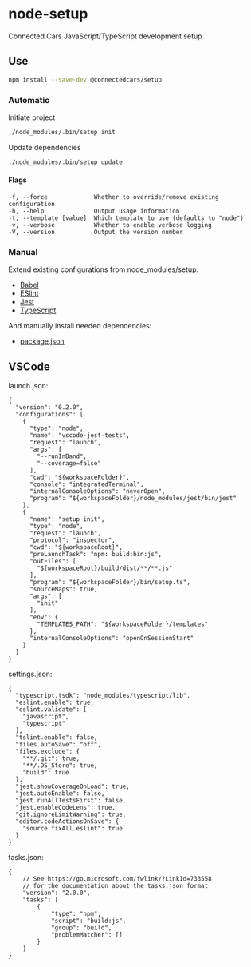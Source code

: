 # node-setup

Connected Cars JavaScript/TypeScript development setup

## Use

``` bash
npm install --save-dev @connectedcars/setup
```

### Automatic

Initiate project
``` bash
./node_modules/.bin/setup init
```

Update dependencies
``` bash
./node_modules/.bin/setup update
```

#### Flags

```
-f, --force             Whether to override/remove existing configuration
-h, --help              Output usage information
-t, --template [value]  Which template to use (defaults to "node")
-v, --verbose           Whether to enable verbose logging
-V, --version           Output the version number
```

### Manual

Extend existing configurations from node_modules/setup:

* [Babel](./template/.babelrc)
* [ESlint](./template/.eslintrc)
* [Jest](./template/jest.config.js)
* [TypeScript](./template/tsconfig.json)

And manually install needed dependencies:

* [package.json](./template/package.json)

## VSCode

launch.json:

``` json5
{
  "version": "0.2.0",
  "configurations": [
    {
      "type": "node",
      "name": "vscode-jest-tests",
      "request": "launch",
      "args": [
        "--runInBand",
        "--coverage=false"
      ],
      "cwd": "${workspaceFolder}",
      "console": "integratedTerminal",
      "internalConsoleOptions": "neverOpen",
      "program": "${workspaceFolder}/node_modules/jest/bin/jest"
    },
    {
      "name": "setup init",
      "type": "node",
      "request": "launch",
      "protocol": "inspector",
      "cwd": "${workspaceRoot}",
      "preLaunchTask": "npm: build:bin:js",
      "outFiles": [
        "${workspaceRoot}/build/dist/**/**.js"
      ],
      "program": "${workspaceFolder}/bin/setup.ts",
      "sourceMaps": true,
      "args": [
        "init"
      ],
      "env": {
        "TEMPLATES_PATH": "${workspaceFolder}/templates"
      },
      "internalConsoleOptions": "openOnSessionStart"
    }
  ]
}
```

settings.json:

``` json5
{
  "typescript.tsdk": "node_modules/typescript/lib",
  "eslint.enable": true,
  "eslint.validate": [
    "javascript",
    "typescript"
  ],
  "tslint.enable": false,
  "files.autoSave": "off",
  "files.exclude": {
    "**/.git": true,
    "**/.DS_Store": true,
    "build": true
  },
  "jest.showCoverageOnLoad": true,
  "jest.autoEnable": false,
  "jest.runAllTestsFirst": false,
  "jest.enableCodeLens": true,
  "git.ignoreLimitWarning": true,
  "editor.codeActionsOnSave": {
    "source.fixAll.eslint": true
  }
}
```

tasks.json:

``` json5
{
    // See https://go.microsoft.com/fwlink/?LinkId=733558
    // for the documentation about the tasks.json format
    "version": "2.0.0",
    "tasks": [
        {
            "type": "npm",
            "script": "build:js",
            "group": "build",
            "problemMatcher": []
        }
    ]
}
```
